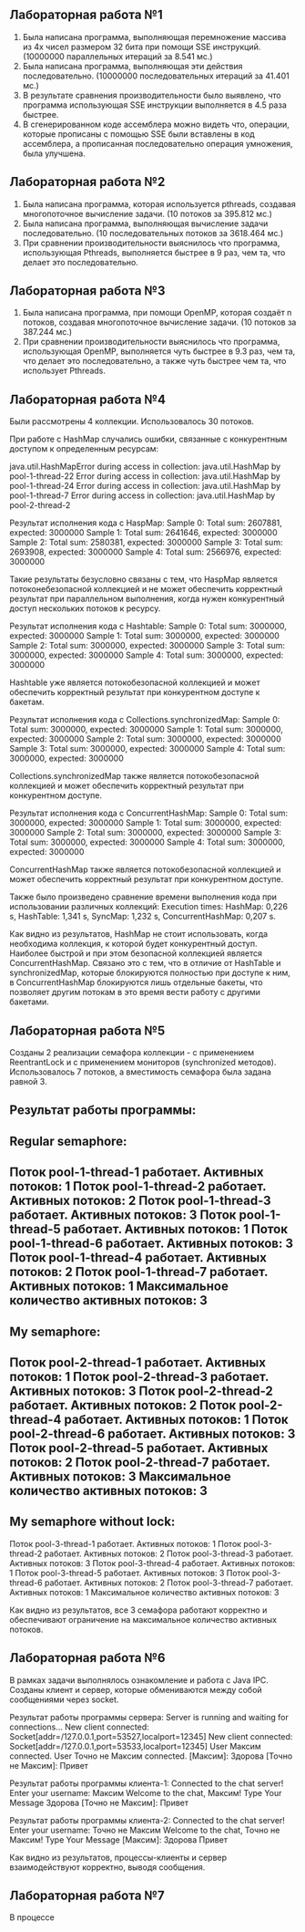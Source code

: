 ## Лабораторная работа №1

1) Была написана программа, выполняющая перемножение массива из 4х чисел размером 32 бита при помощи SSE инструкций. 
(10000000 параллельных итераций за 8.541 мс.)
2) Была написана программа, выполняющая эти действия последовательно.
(10000000 последовательных итераций за 41.401 мс.)
3) В результате сравнения производительности было выявлено, что программа использующая SSE инструкции выполняется в 4.5 раза быстрее.
4) В сгенерированном коде ассемблера можно видеть что, операции, которые прописаны с помощью SSE были вставлены в код ассемблера, а прописанная последовательно операция умножения, была улучшена.


## Лабораторная работа №2

1) Была написана программа, которая используется pthreads, создавая многопоточное вычисление задачи.
(10 потоков за 395.812 мс.)
2) Была написана программа, выполняющая вычисление задачи последовательно.
(10 последовательных потоков за 3618.464 мс.)
3) При сравнении производительности выяснилось что программа, использующая Pthreads, выполняется быстрее в 9 раз, чем та, что делает это последовательно.


## Лабораторная работа №3

1) Была написана программа, при помощи OpenMP, которая создаёт n потоков, создавая многопоточное вычисление задачи.
(10 потоков за 387.244 мс.)
2) При сравнении производительности выяснилось что программа, использующая OpenMP, выполняется чуть быстрее в 9.3 раз, чем та, что делает это последовательно, а также чуть быстрее чем та, что использует Pthreads.


## Лабораторная работа №4

Были рассмотрены 4 коллекции. Использовалось 30 потоков.

При работе с HashMap случались ошибки, связанные с конкурентным доступом к определенным ресурсам:

java.util.HashMapError during access in collection:
java.util.HashMap by pool-1-thread-22
Error during access in collection:
java.util.HashMap by pool-1-thread-24
Error during access in collection:
java.util.HashMap by pool-1-thread-7
Error during access in collection:
java.util.HashMap by pool-2-thread-2

Результат исполнения кода с HaspMap:
Sample 0: Total sum: 2607881, expected: 3000000
Sample 1: Total sum: 2641646, expected: 3000000
Sample 2: Total sum: 2580381, expected: 3000000
Sample 3: Total sum: 2693908, expected: 3000000
Sample 4: Total sum: 2566976, expected: 3000000

Такие результаты безусловно связаны с тем, что HaspMap является потоконебезопасной коллекцией и не может обеспечить корректный результат при параллельном выполнения, когда нужен конкурентный доступ нескольких потоков к ресурсу.

Результат исполнения кода с Hashtable:
Sample 0: Total sum: 3000000, expected: 3000000
Sample 1: Total sum: 3000000, expected: 3000000
Sample 2: Total sum: 3000000, expected: 3000000
Sample 3: Total sum: 3000000, expected: 3000000
Sample 4: Total sum: 3000000, expected: 3000000

Hashtable уже является потокобезопасной коллекцией и может обеспечить корректный результат при конкурентном доступе к бакетам.

Результат исполнения кода с Collections.synchronizedMap:
Sample 0: Total sum: 3000000, expected: 3000000
Sample 1: Total sum: 3000000, expected: 3000000
Sample 2: Total sum: 3000000, expected: 3000000
Sample 3: Total sum: 3000000, expected: 3000000
Sample 4: Total sum: 3000000, expected: 3000000

Collections.synchronizedMap также является потокобезопасной коллекцией и может обеспечить корректный результат при конкурентном доступе.

Результат исполнения кода с ConcurrentHashMap:
Sample 0: Total sum: 3000000, expected: 3000000
Sample 1: Total sum: 3000000, expected: 3000000
Sample 2: Total sum: 3000000, expected: 3000000
Sample 3: Total sum: 3000000, expected: 3000000
Sample 4: Total sum: 3000000, expected: 3000000

ConcurrentHashMap также является потокобезопасной коллекцией и может обеспечить корректный результат при конкурентном доступе.

Также было произведено сравнение времени выполнения кода при использовании различных коллекций:
Execution times:
HashMap: 0,226 s,
HashTable: 1,341 s,
SyncMap: 1,232 s,
ConcurrentHashMap: 0,207 s.

Как видно из результатов, HashMap не стоит использовать, когда необходима коллекция, к которой будет конкурентный доступ. Наиболее быстрой и при этом безопасной коллекцией является ConcurrentHashMap. Связано это с тем, что в отличие от HashTable и synchronizedMap, которые блокируются полностью при доступе к ним, в ConcurrentHashMap блокируются лишь отдельные бакеты, что позволяет другим потокам в это время вести работу с другими бакетами.


## Лабораторная работа №5

Созданы 2 реализации семафора коллекции - с применением ReentrantLock и с применением мониторов (synchronized методов). Использовалось 7 потоков, а вместимость семафора была задана равной 3.

Результат работы программы:
-------------------
Regular semaphore:
-------------------
Поток pool-1-thread-1 работает. Активных потоков: 1
Поток pool-1-thread-2 работает. Активных потоков: 2
Поток pool-1-thread-3 работает. Активных потоков: 3
Поток pool-1-thread-5 работает. Активных потоков: 1
Поток pool-1-thread-6 работает. Активных потоков: 3
Поток pool-1-thread-4 работает. Активных потоков: 2
Поток pool-1-thread-7 работает. Активных потоков: 1
Максимальное количество активных потоков: 3
--------------
My semaphore:
--------------
Поток pool-2-thread-1 работает. Активных потоков: 1
Поток pool-2-thread-3 работает. Активных потоков: 3
Поток pool-2-thread-2 работает. Активных потоков: 2
Поток pool-2-thread-4 работает. Активных потоков: 1
Поток pool-2-thread-6 работает. Активных потоков: 3
Поток pool-2-thread-5 работает. Активных потоков: 2
Поток pool-2-thread-7 работает. Активных потоков: 3
Максимальное количество активных потоков: 3
--------------
My semaphore without lock:
--------------
Поток pool-3-thread-1 работает. Активных потоков: 1
Поток pool-3-thread-2 работает. Активных потоков: 2
Поток pool-3-thread-3 работает. Активных потоков: 3
Поток pool-3-thread-4 работает. Активных потоков: 1
Поток pool-3-thread-5 работает. Активных потоков: 3
Поток pool-3-thread-6 работает. Активных потоков: 2
Поток pool-3-thread-7 работает. Активных потоков: 1
Максимальное количество активных потоков: 3

Как видно из результатов, все 3 семафора работают корректно и обеспечивают ограничение на максимальное количество активных потоков.


## Лабораторная работа №6

В рамках задачи выполнялось ознакомление и работа с Java IPC. Созданы клиент и сервер, которые обмениваются между собой сообщениями через socket.

Результат работы программы сервера:
Server is running and waiting for connections...
New client connected: Socket[addr=/127.0.0.1,port=53527,localport=12345]
New client connected: Socket[addr=/127.0.0.1,port=53533,localport=12345]
User Максим connected.
User Точно не Максим connected.
[Максим]: Здорова
[Точно не Максим]: Привет

Результат работы программы клиента-1:
Connected to the chat server!
Enter your username:
Максим
Welcome to the chat, Максим!
Type Your Message
Здорова
[Точно не Максим]: Привет

Результат работы программы клиента-2:
Connected to the chat server!
Enter your username:
Точно не Максим
Welcome to the chat, Точно не Максим!
Type Your Message
[Максим]: Здорова
Привет

Как видно из результатов, процессы-клиенты и сервер взаимодействуют корректно, выводя сообщения.


## Лабораторная работа №7

В процессе

